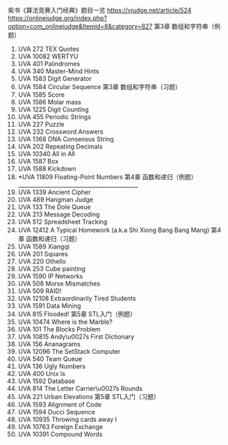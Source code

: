 紫书《算法竞赛入门经典》题目一览 
https://vjudge.net/article/524
https://onlinejudge.org/index.php?option=com_onlinejudge&Itemid=8&category=827
第3章 数组和字符串（例题）
1. UVA 272 TEX Quotes
2. UVA 10082 WERTYU
3. UVA 401 Palindromes
4. UVA 340 Master-Mind Hints
5. UVA 1583 Digit Generator
6. UVA 1584 Circular Sequence
第3章 数组和字符串（习题）
1. UVA 1585 Score
2. UVA 1586 Molar mass
3. UVA 1225 Digit Counting
4. UVA 455 Periodic Strings
5. UVA 227 Puzzle
6. UVA 232 Crossword Answers
7. UVA 1368 DNA Consensus String
8. UVA 202 Repeating Decimals
9. UVA 10340 All in All
10. UVA 1587 Box
11. UVA 1588 Kickdown
12. *UVA 11809 Floating-Point Numbers
第4章 函数和递归（例题）___________________________________________
1. UVA 1339 Ancient Cipher
2. UVA 489 Hangman Judge
3. UVA 133 The Dole Queue
4. UVA 213 Message Decoding
5. UVA 512 Spreadsheet Tracking
6. UVA 12412 A Typical Homework (a.k.a Shi Xiong Bang Bang Mang)
第4章 函数和递归（习题）
1. UVA 1589 Xiangqi
2. UVA 201 Squares
3. UVA 220 Othello
4. UVA 253 Cube painting
5. UVA 1590 IP Networks
6. UVA 508 Morse Mismatches
7. UVA 509 RAID!
8. UVA 12108 Extraordinarily Tired Students
9. UVA 1591 Data Mining
10. UVA 815 Flooded!
第5章 STL入门（例题）
1. UVA 10474 Where is the Marble?
2. UVA 101 The Blocks Problem
3. UVA 10815 Andy\u0027s First Dictionary
4. UVA 156 Ananagrams
5. UVA 12096 The SetStack Computer
6. UVA 540 Team Queue
7. UVA 136 Ugly Numbers
8. UVA 400 Unix ls
9. UVA 1592 Database
10. UVA 814 The Letter Carrier\u0027s Rounds
11. UVA 221 Urban Elevations
第5章 STL入门（习题）
1. UVA 1593 Alignment of Code
2. UVA 1594 Ducci Sequence
3. UVA 10935 Throwing cards away I
4. UVA 10763 Foreign Exchange
6. UVA 10391 Compound Words